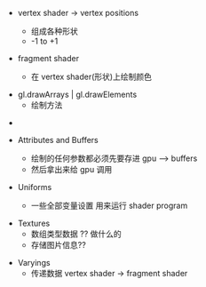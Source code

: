 -   vertex shader -> vertex positions

    -   组成各种形状
    -   -1 to +1

-   fragment shader
    -   在 vertex shader(形状)上绘制颜色

*   gl.drawArrays | gl.drawElements
    -   绘制方法

-

-   Attributes and Buffers

    -   绘制的任何参数都必须先要存进 gpu --> buffers
    -   然后拿出来给 gpu 调用

-   Uniforms
    -   一些全部变量设置 用来运行 shader program

*   Textures
    -   数组类型数据 ?? 做什么的
    -   存储图片信息??

-   Varyings
    -   传递数据 vertex shader -> fragment shader
